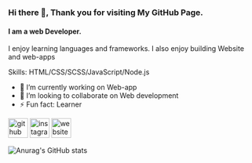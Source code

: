 ### Hi there 👋, Thank you for visiting My GitHub Page.
#### I am a web Developer.


I enjoy learning languages and frameworks. I also enjoy building Website and web-apps

Skills: HTML/CSS/SCSS/JavaScript/Node.js

- 🔭 I’m currently working on Web-app 
- 👯 I’m looking to collaborate on Web development  
- ⚡ Fun fact: Learner  


[<img src='https://cdn.jsdelivr.net/npm/simple-icons@3.0.1/icons/github.svg' alt='github' height='40'>](https://github.com/https://github.com/fultonoff)  [<img src='https://cdn.jsdelivr.net/npm/simple-icons@3.0.1/icons/instagram.svg' alt='instagram' height='40'>](https://www.instagram.com/@fulton_kilebe/)  [<img src='https://cdn.jsdelivr.net/npm/simple-icons@3.0.1/icons/icloud.svg' alt='website' height='40'>](www.fulton-dev.com)  




![Anurag's GitHub stats](https://github-readme-stats.vercel.app/api?username=fultonoff&show_icons=true&theme=radical)









